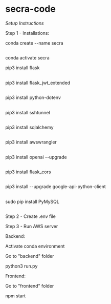 # secra-code

*Setup Instructions*

Step 1 - Installations:

conda create --name secra
##
conda activate secra

pip3 install flask 
##
pip3 install flask_jwt_extended 
##
pip3 install python-dotenv 
##
pip3 install sshtunnel 
##
pip3 install sqlalchemy 
##
pip3 install awswrangler 
##
pip3 install openai --upgrade 
##
pip3 install flask_cors 
##
pip3 install --upgrade google-api-python-client 
##
sudo pip install PyMySQL
##

Step 2 - Create .env file

Step 3 - Run AWS server

Backend:

Activate conda environment

Go to "backend" folder

python3 run.py


Frontend:

Go to "frontend" folder

npm start
